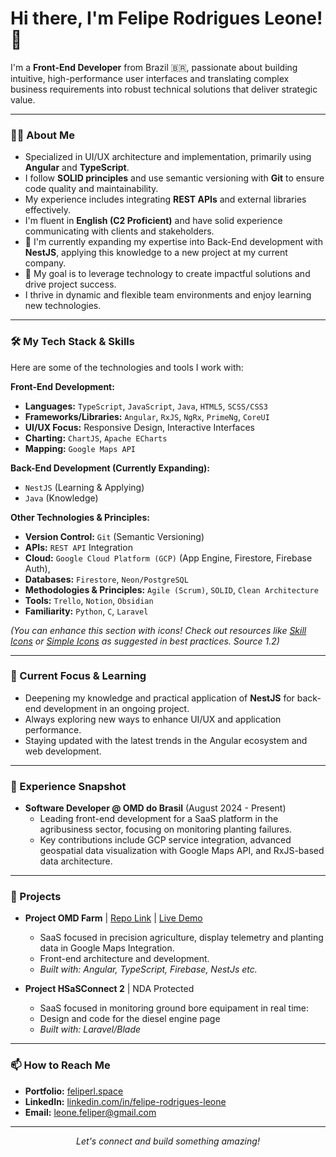 # Hi there, I'm Felipe Rodrigues Leone! 👋

<p align="center">
  <a href="https://github.com/Felipe-R-L">
    </a>
</p>

I'm a **Front-End Developer** from Brazil 🇧🇷, passionate about building intuitive, high-performance user interfaces and translating complex business requirements into robust technical solutions that deliver strategic value.

---

### 👨‍💻 About Me

* Specialized in UI/UX architecture and implementation, primarily using **Angular** and **TypeScript**.
* I follow **SOLID principles** and use semantic versioning with **Git** to ensure code quality and maintainability.
* My experience includes integrating **REST APIs** and external libraries effectively.
* I'm fluent in **English (C2 Proficient)** and have solid experience communicating with clients and stakeholders.
* 🌱 I'm currently expanding my expertise into Back-End development with **NestJS**, applying this knowledge to a new project at my current company.
* 🚀 My goal is to leverage technology to create impactful solutions and drive project success.
* I thrive in dynamic and flexible team environments and enjoy learning new technologies.

---

### 🛠️ My Tech Stack & Skills

Here are some of the technologies and tools I work with:

**Front-End Development:**
* **Languages:** `TypeScript`, `JavaScript`, `Java`, `HTML5`, `SCSS/CSS3`
* **Frameworks/Libraries:** `Angular`, `RxJS`, `NgRx`, `PrimeNg`, `CoreUI`
* **UI/UX Focus:** Responsive Design, Interactive Interfaces
* **Charting:** `ChartJS`, `Apache ECharts`
* **Mapping:** `Google Maps API`

**Back-End Development (Currently Expanding):**
* `NestJS` (Learning & Applying)
* `Java` (Knowledge)

**Other Technologies & Principles:**
* **Version Control:** `Git` (Semantic Versioning)
* **APIs:** `REST API` Integration
* **Cloud:** `Google Cloud Platform (GCP)` (App Engine, Firestore, Firebase Auth),
* **Databases:** `Firestore`, `Neon/PostgreSQL`
* **Methodologies & Principles:** `Agile (Scrum)`, `SOLID`, `Clean Architecture`
* **Tools:** `Trello`, `Notion`, `Obsidian`
* **Familiarity:** `Python`, `C`, `Laravel`

*(You can enhance this section with icons! Check out resources like [Skill Icons](https://github.com/tandpfun/skill-icons) or [Simple Icons](https://simpleicons.org/) as suggested in best practices. Source 1.2)*

---

### 🚀 Current Focus & Learning

* Deepening my knowledge and practical application of **NestJS** for back-end development in an ongoing project.
* Always exploring new ways to enhance UI/UX and application performance.
* Staying updated with the latest trends in the Angular ecosystem and web development.

---

### 💼 Experience Snapshot

* **Software Developer @ OMD do Brasil** (August 2024 - Present)
    * Leading front-end development for a SaaS platform in the agribusiness sector, focusing on monitoring planting failures.
    * Key contributions include GCP service integration, advanced geospatial data visualization with Google Maps API, and RxJS-based data architecture.

---

### 🌟 Projects

* **Project OMD Farm** | [Repo Link]() | [Live Demo]()
    * SaaS focused in precision agriculture, display telemetry and planting data in Google Maps Integration.
    * Front-end architecture and development. 
    * *Built with: Angular, TypeScript, Firebase, NestJs etc.*
      
* **Project HSaSConnect 2** | NDA Protected
    * SaaS focused in monitoring ground bore equipament in real time:
    * Design and code for the diesel engine page
    * *Built with: Laravel/Blade*

---

### 📫 How to Reach Me

* **Portfolio:** [feliperl.space](https://feliperl.space)
* **LinkedIn:** [linkedin.com/in/felipe-rodrigues-leone](https://www.linkedin.com/in/felipe-rodrigues-leone/)
* **Email:** [leone.feliper@gmail.com](mailto:leone.feliper@gmail.com)

---
<p align="center">
  <em>Let's connect and build something amazing!</em>
</p>
